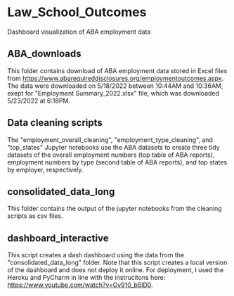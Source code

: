 # Law_School_Outcomes
Dashboard visualization of ABA employment data

## ABA_downloads

This folder contains download of ABA employment data stored in Excel files from https://www.abarequireddisclosures.org/employmentoutcomes.aspx. The data were downloaded on 5/18/2022 between 10:44AM and 10:36AM, exept for "Employment Summary_2022.xlsx" file, which was downloaded 5/23/2022 at 6:18PM.

## Data cleaning scripts

The "employment_overall_cleaning", "employment_type_cleaning", and "top_states" Jupyter notebooks use the ABA datasets to create three tidy datasets of the overall employment numbers (top table of ABA reports), employment numbers by type (second table of ABA reports), and top states by employer, respectively. 

## consolidated_data_long

This folder contains the output of the jupyter notebooks from the cleaning scripts as csv files.

## dashboard_interactive

This script creates a dash dashboard using the data from the "consolidated_data_long" folder. Note that this script creates a local version of the dashboard and does not deploy it online. For deployment, I used the Heroku and PyCharm in line with the instrucitons here: https://www.youtube.com/watch?v=Gv910_b5ID0.
